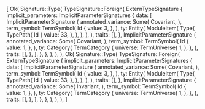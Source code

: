 [
    Ok(
        Signature::Type(
            TypeSignature::Foreign(
                ExternTypeSignature {
                    implicit_parameters: ImplicitParameterSignatures {
                        data: [
                            ImplicitParameterSignature {
                                annotated_variance: Some(
                                    Covariant,
                                ),
                                term_symbol: TermSymbol(
                                    Id {
                                        value: 3,
                                    },
                                ),
                                ty: Entity(
                                    ModuleItem(
                                        Type(
                                            TypePath(
                                                Id {
                                                    value: 33,
                                                },
                                            ),
                                        ),
                                    ),
                                ),
                                traits: [],
                            },
                            ImplicitParameterSignature {
                                annotated_variance: Some(
                                    Covariant,
                                ),
                                term_symbol: TermSymbol(
                                    Id {
                                        value: 1,
                                    },
                                ),
                                ty: Category(
                                    TermCategory {
                                        universe: TermUniverse(
                                            1,
                                        ),
                                    },
                                ),
                                traits: [],
                            },
                        ],
                    },
                },
            ),
        ),
    ),
    Ok(
        Signature::Type(
            TypeSignature::Foreign(
                ExternTypeSignature {
                    implicit_parameters: ImplicitParameterSignatures {
                        data: [
                            ImplicitParameterSignature {
                                annotated_variance: Some(
                                    Covariant,
                                ),
                                term_symbol: TermSymbol(
                                    Id {
                                        value: 3,
                                    },
                                ),
                                ty: Entity(
                                    ModuleItem(
                                        Type(
                                            TypePath(
                                                Id {
                                                    value: 33,
                                                },
                                            ),
                                        ),
                                    ),
                                ),
                                traits: [],
                            },
                            ImplicitParameterSignature {
                                annotated_variance: Some(
                                    Invariant,
                                ),
                                term_symbol: TermSymbol(
                                    Id {
                                        value: 1,
                                    },
                                ),
                                ty: Category(
                                    TermCategory {
                                        universe: TermUniverse(
                                            1,
                                        ),
                                    },
                                ),
                                traits: [],
                            },
                        ],
                    },
                },
            ),
        ),
    ),
]